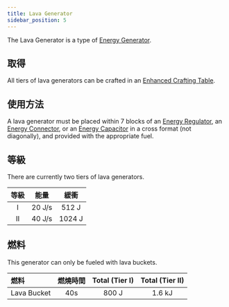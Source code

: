 ```yaml
---
title: Lava Generator
sidebar_position: 5
---
```


The Lava Generator is a type of [Energy Generator](../Electric-Machines.md#energy-generation).

## 取得

All tiers of lava generators can be crafted in an [Enhanced Crafting Table](../../Basic-Machines/Enhanced-Crafting-Table.md).

## 使用方法

A lava generator must be placed within 7 blocks of an [Energy Regulator](../Energy-Management/Energy-Regulator.md), an [Energy Connector](../Energy-Management/Energy-Connector.md), or an [Energy Capacitor](../Energy-Management/Energy-Capacitors.md) in a cross format (not diagonally), and provided with the appropriate fuel.

## 等級

There are currently two tiers of lava generators.

| 等級 |   能量   |   緩衝   |
|:--:|:------:|:------:|
| I  | 20 J/s | 512 J  |
| II | 40 J/s | 1024 J |

## 燃料

This generator can only be fueled with lava buckets.

| 燃料          | 燃燒時間 | Total (Tier I) | Total (Tier II) |
|:----------- |:----:|:--------------:|:---------------:|
| Lava Bucket | 40s  |     800 J      |     1.6 kJ      |
